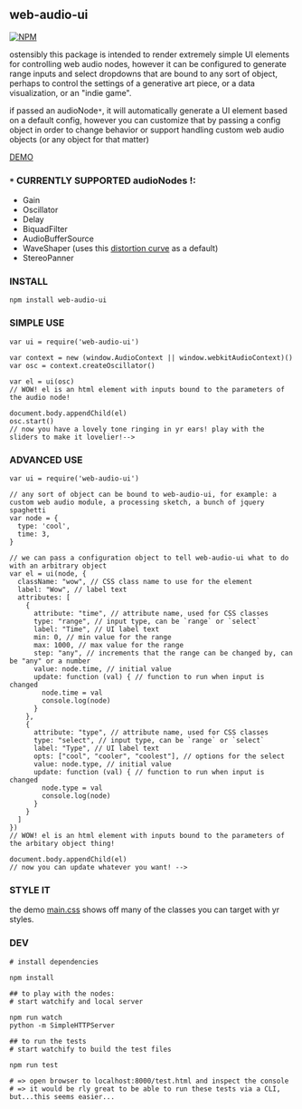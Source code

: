 web-audio-ui
----------------

[![NPM](https://nodei.co/npm/web-audio-ui.png)](https://nodei.co/npm/web-audio-ui/)

ostensibly this package is intended to render extremely simple UI elements for controlling web audio nodes,
however it can be configured to generate range inputs and select dropdowns that are bound to any sort of object,
perhaps to control the settings of a generative art piece, or a data visualization, or an "indie game".

if passed an audioNode`*`, it will automatically generate a UI element based on a default config,
however you can customize that by passing a config object in order to change behavior or support handling custom web audio objects (or any object for that matter)

[DEMO](http://coleww.github.io/web-audio-ui)

### `*` CURRENTLY SUPPORTED audioNodes !:

- Gain
- Oscillator
- Delay
- BiquadFilter
- AudioBufferSource
- WaveShaper (uses this [distortion curve](https://www.npmjs.com/package/make-distortion-curve) as a default)
- StereoPanner

### INSTALL
`npm install web-audio-ui`

### SIMPLE USE

```
var ui = require('web-audio-ui')

var context = new (window.AudioContext || window.webkitAudioContext)()
var osc = context.createOscillator()

var el = ui(osc)
// WOW! el is an html element with inputs bound to the parameters of the audio node! 

document.body.appendChild(el)
osc.start()
// now you have a lovely tone ringing in yr ears! play with the sliders to make it lovelier!-->
```

### ADVANCED USE

```
var ui = require('web-audio-ui')

// any sort of object can be bound to web-audio-ui, for example: a custom web audio module, a processing sketch, a bunch of jquery spaghetti
var node = {
  type: 'cool',
  time: 3,
}

// we can pass a configuration object to tell web-audio-ui what to do with an arbitrary object
var el = ui(node, {
  className: "wow", // CSS class name to use for the element
  label: "Wow", // label text
  attributes: [
    {
      attribute: "time", // attribute name, used for CSS classes
      type: "range", // input type, can be `range` or `select`
      label: "Time", // UI label text
      min: 0, // min value for the range
      max: 1000, // max value for the range
      step: "any", // increments that the range can be changed by, can be "any" or a number
      value: node.time, // initial value
      update: function (val) { // function to run when input is changed
        node.time = val
        console.log(node)
      }
    },
    {
      attribute: "type", // attribute name, used for CSS classes
      type: "select", // input type, can be `range` or `select`
      label: "Type", // UI label text
      opts: ["cool", "cooler", "coolest"], // options for the select
      value: node.type, // initial value
      update: function (val) { // function to run when input is changed
        node.type = val
        console.log(node)
      }
    }
  ]
})
// WOW! el is an html element with inputs bound to the parameters of the arbitary object thing! 

document.body.appendChild(el)
// now you can update whatever you want! -->
```

### STYLE IT

the demo [main.css](https://github.com/coleww/web-audio-ui/blob/gh-pages/www/main.css) shows off many of the classes you can target with yr styles. 

### DEV

```
# install dependencies

npm install

## to play with the nodes:
# start watchify and local server

npm run watch
python -m SimpleHTTPServer

## to run the tests
# start watchify to build the test files 

npm run test

# => open browser to localhost:8000/test.html and inspect the console
# => it would be rly great to be able to run these tests via a CLI, but...this seems easier...
```
